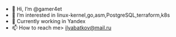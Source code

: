 - 👋 Hi, I’m @gamer4et
- 👀 I’m interested in linux-kernel,go,asm,PostgreSQL,terraform,k8s
- 🌱 Currently working in Yandex
- 📫 How to reach me> ilyabatkov@mail.ru

<!---
gamer4et/gamer4et is a ✨ special ✨ repository because its `README.md` (this file) appears on your GitHub profile.
You can click the Preview link to take a look at your changes.
--->
